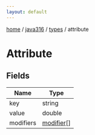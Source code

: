 ```yaml
---
layout: default
---
```


[home](/)  /  [java316](/protocol/java316)  /  [types](/protocol/java316/types)  /  attribute

# Attribute

## Fields

Name | Type
---|---
key | string
value | double
modifiers | [modifier](/protocol/java316/types/modifier)[]
